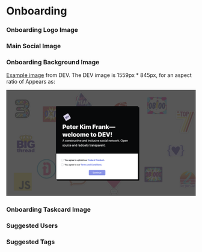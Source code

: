 # Onboarding

### Onboarding Logo Image

### Main Social Image

### Onboarding Background Image

[Example image](https://res.cloudinary.com/practicaldev/image/fetch/s--7uWF9VxV--/c_limit,f_auto,fl_progressive,q_75,w_1680/https://dev.to/assets/onboarding-background-white.png) from DEV.  The DEV image is 1559px \* 845px, for an aspect ratio of   Appears as:

![](../../../.gitbook/assets/screen-shot-2020-09-22-at-12.35.12-pm.png)

### Onboarding Taskcard Image

### Suggested Users

### Suggested Tags

